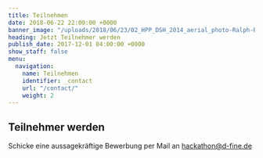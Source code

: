 ```yaml
---
title: Teilnehmen
date: 2018-06-22 22:00:00 +0000
banner_image: "/uploads/2018/06/23/02_HPP_DSH_2014_aerial_photo-Ralph-Richter-2"
heading: Jetzt Teilnehmer werden
publish_date: 2017-12-01 04:00:00 +0000
show_staff: false
menu:
  navigation:
    name: Teilnehmen
    identifier: _contact
    url: "/contact/"
    weight: 2
---
```

## Teilnehmer werden

Schicke eine aussagekräftige Bewerbung per Mail an hackathon@d-fine.de